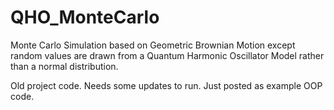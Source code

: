 # QHO_MonteCarlo
Monte Carlo Simulation based on Geometric Brownian Motion except random values are drawn from a Quantum Harmonic Oscillator Model rather than a normal distribution.


Old project code. Needs some updates to run. Just posted as example OOP code.
